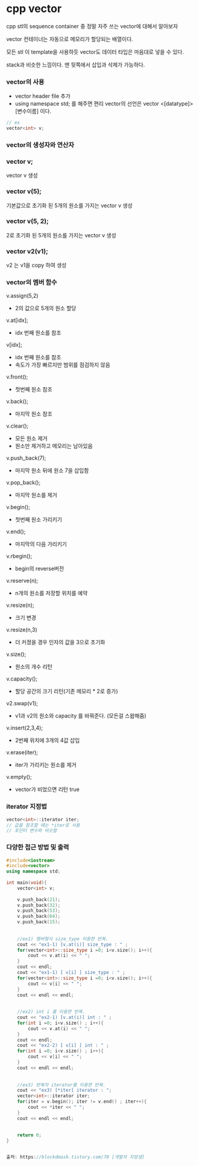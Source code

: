 # cpp vector

cpp stl의 sequence container 중 정말 자주 쓰는 vector에 대해서 알아보자

vector 컨테이너는 자동으로 메모리가 할당되는 배열이다.

모든 stl 이 template을 사용하듯 vector도 데이터 타입은 마음대로 넣을 수 있다.

stack과 비슷한 느낌이다. 맨 뒷쪽에서 삽입과 삭제가 가능하다.

### vector의 사용
- vector header file 추가
- using namespace std; 를 해주면 편리
vector의 선언은 vector <[datatype]> [변수이름] 이다.
```cpp
// ex
vector<int> v;
```
### vector의 생성자와 연산자
### vector<int> v;    
vector v 생성  
### vector<int> v(5);  
기본값으로 초기화 된 5개의 원소를 가지는 vector v 생성  
### vector<int> v(5, 2);  
2로 초기화 된 5개의 원소를 가지는 vector v 생성  
### vector<int> v2(v1);  
v2 는 v1을 copy 하여 생성

### vector의 멤버 함수
v.assign(5,2)
- 2의 값으로 5개의 원소 할당

v.at[idx];
- idx 번째 원소를 참조

v[idx];
- idx 번째 원소를 참조
- 속도가 가장 빠르지만 범위를 점검하지 않음

v.front();
- 첫번째 원소 참조

v.back();
- 마지막 원소 참조

v.clear();
- 모든 원소 제거
- 원소만 제거하고 메모리는 남아있음

v.push_back(7);
- 마지막 원소 뒤에 원소 7을 삽입함

v.pop_back();
- 마지막 원소를 제거

v.begin();
- 첫번째 원소 가리키기

v.end();
- 마지막의 다음 가리키기

v.rbegin();
- begin의 reverse버전

v.reserve(n);
- n개의 원소를 저장할 위치를 예약

v.resize(n);
- 크기 변경

v.resize(n,3)
- 더 커졌을 경우 인자의 값을 3으로 초기화

v.size();
- 원소의 개수 리턴

v.capacity();
- 할당 공간의 크기 리턴(기존 메모리 * 2로 증가)

v2.swap(v1);
- v1과 v2의 원소와 capacity 를 바꿔준다. (모든걸 스왑해줌)

v.insert(2,3,4);
- 2번째 위치에 3개의 4값 삽입

v.erase(iter);
- iter가 가리키는 원소를 제거

v.empty();
- vector가 비었으면 리턴 true

### iterator 지정법
```cpp
vector<int>::iterator iter;
// 값을 참조할 때는 *iter로 사용
// 포인터 변수와 비슷함
```

### 다양한 접근 방법 및 출력

```cpp
#include<iostream>
#include<vector>
using namespace std;
 
int main(void){
    vector<int> v;
    
    v.push_back(21);
    v.push_back(32);
    v.push_back(53);
    v.push_back(64);
    v.push_back(15);
    
    
    //ex1) 멤버형식 size_type 이용한 반복.
    cout << "ex1-1) [v.at(i)] size_type : " ;
    for(vector<int>::size_type i =0; i<v.size(); i++){
        cout << v.at(i) << " ";
    }
    cout << endl;
    cout << "ex1-1) [ v[i] ] size_type : " ;
    for(vector<int>::size_type i =0; i<v.size(); i++){
        cout << v[i] << " ";
    }
    cout << endl << endl;
    
    
    //ex2) int i 를 이용한 반복.
    cout << "ex2-1) [v.at(i)] int : " ;
    for(int i =0; i<v.size() ; i++){
        cout << v.at(i) << " ";
    }
    cout << endl;
    cout << "ex2-2) [ v[i] ] int : " ;
    for(int i =0; i<v.size() ; i++){
        cout << v[i] << " ";
    }
    cout << endl << endl;
    
    
    //ex3) 반복자 iterator를 이용한 반복. 
    cout << "ex3) [*iter] iterator : ";
    vector<int>::iterator iter;
    for(iter = v.begin(); iter != v.end() ; iter++){
        cout << *iter << " ";
    }
    cout << endl << endl;
    
 
    return 0;
}


출처: https://blockdmask.tistory.com/70 [개발자 지망생]
```
